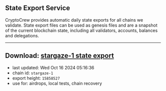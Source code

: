 ## State Export Service
CryptoCrew provides automatic daily state exports for all chains we validate. State export files can be used as genesis files and are a snapshot of the current blockchain state, including all validators, accounts, balances and delegations.

---
**Download: [stargaze-1 state export](https://dl-eu2.ccvalidators.com/SERVICE/stargaze/stargaze-1_export_15858527.json)**
---

- last updated: Wed Oct 16 2024 05:16:36
- chain id: `stargaze-1`
- export height: `15858527`
- use for: airdrops, local tests, chain recovery
